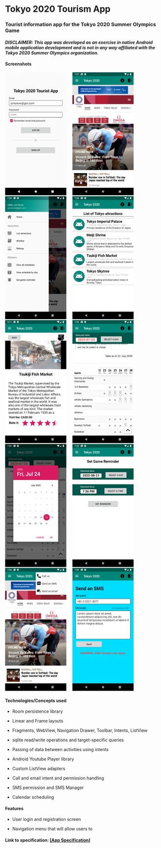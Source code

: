 # Tokyo 2020 Tourism App 

### Tourist information app for the Tokyo 2020 Summer Olympics Game
#### ***DISCLAIMER: This app was developed as an exercise in native Android mobile application development and is not in any way affiliated with the Tokyo 2020 Summer Olympics organization.*** 

#### Screenshots  

<img src="./screenshots/screenshot1.png" alt="Title screen" width="200">     <img src="./screenshots/screenshot3.png" alt="Title screen" width="200">     <img src="./screenshots/screenshot4.png" alt="Title screen" width="200">     <img src="./screenshots/screenshot5.png" alt="Title screen" width="200">     <img src="./screenshots/screenshot6.png" alt="Title screen" width="200">     <img src="./screenshots/screenshot8.png" alt="Title screen" width="200">     <img src="./screenshots/screenshot9.png" alt="Title screen" width="200">     <img src="./screenshots/screenshot10.png" alt="Title screen" width="200">     <img src="./screenshots/screenshot12.png" alt="Title screen" width="200">     <img src="./screenshots/screenshot13.png" alt="Title screen" width="200">

#### Technologies/Concepts used

* Room persistence library

* Linear and Frame layouts

* Fragments, WebView, Navigation Drawer, Toolbar, Intents, ListView

* sqlite read/write operations and target-specific queries

* Passing of data between activities using intents

* Android Youtube Player library

* Custom ListView adapters

* Call and email intent and permission handling

* SMS permission and SMS Manager

* Calendar scheduling

#### Features

* User login and registration screen

* Navigation menu that will allow users to 


#### Link to specification: <a href="./docs/MADS4001 - Project Tourism App.pdf" target="_blank">[App Specification]</a>
